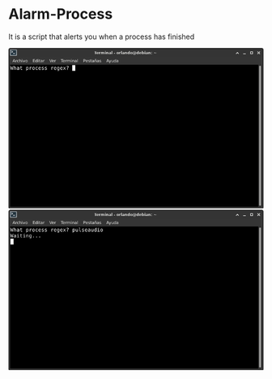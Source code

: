 # Alarm-Process
It is a script that alerts you when a process has finished

![1](https://github.com/Orlando17544/Alarm-Process/blob/main/1.png)
![3](https://github.com/Orlando17544/Alarm-Process/blob/main/3.png)
